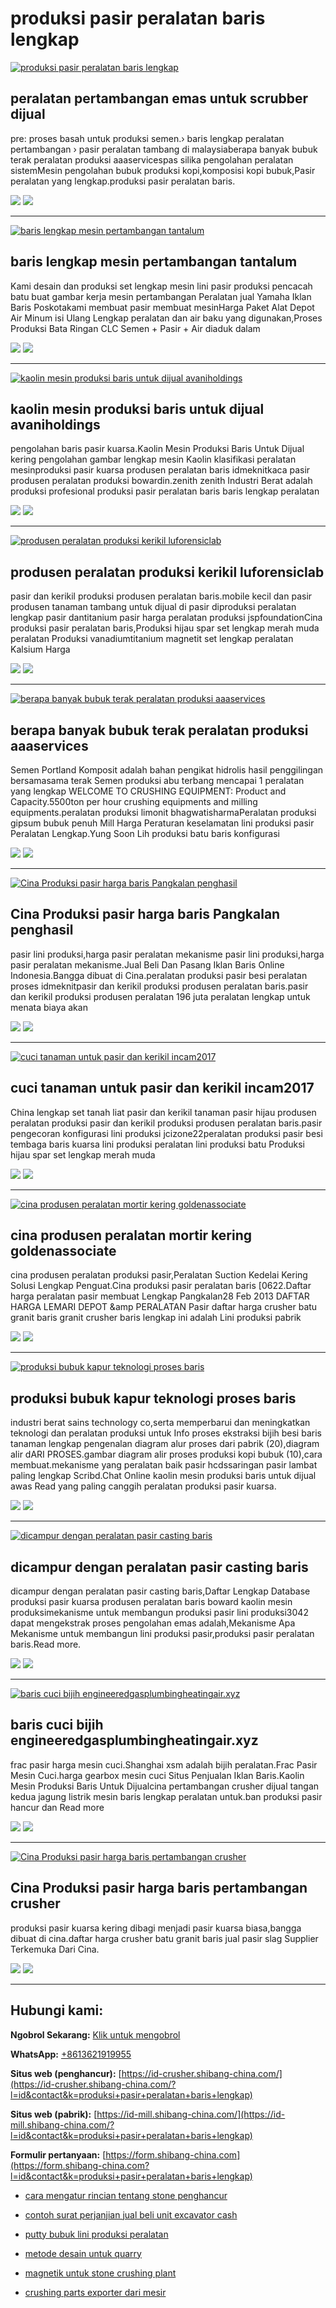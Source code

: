 # produksi pasir peralatan baris lengkap

<a href="https://swt.shibang-china.com/?l=id&img&k=produksi+pasir+peralatan+baris+lengkap" target="_blank">![produksi pasir peralatan baris lengkap](http://static.shibang-china.com/all-800x300/835.jpg)</a>

## peralatan pertambangan emas untuk scrubber dijual
pre: proses basah untuk produksi semen.› baris lengkap peralatan pertambangan › pasir peralatan tambang di malaysiaberapa banyak bubuk terak peralatan produksi aaaservicespas silika pengolahan peralatan sistemMesin pengolahan bubuk produksi kopi,komposisi kopi bubuk,Pasir peralatan yang lengkap.produksi pasir peralatan baris.


<a href="https://whatsapp.shibangsoft.com/WhatsApp.php" target="_blank" title="WhatsApp">![](http://static.shibang-china.com/icon/whatsapp.png)</a> <a href="https://swt.shibang-china.com/?l=id&icon&k=produksi+pasir+peralatan+baris+lengkap" target="_blank">![](http://static.shibang-china.com/icon/chat-id.png)</a>

---

<a href="https://swt.shibang-china.com/?l=id&img&k=produksi+pasir+peralatan+baris+lengkap" target="_blank">![baris lengkap mesin pertambangan tantalum](http://static.shibang-china.com/all-800x300/1254.jpg)</a>

## baris lengkap mesin pertambangan tantalum
Kami desain dan produksi set lengkap mesin lini pasir produksi pencacah batu buat gambar kerja mesin pertambangan Peralatan jual Yamaha Iklan Baris Poskotakami membuat pasir membuat mesinHarga Paket Alat Depot Air Minum isi Ulang Lengkap peralatan dan air baku yang digunakan,Proses Produksi Bata Ringan CLC Semen + Pasir + Air diaduk dalam


<a href="https://whatsapp.shibangsoft.com/WhatsApp.php" target="_blank" title="WhatsApp">![](http://static.shibang-china.com/icon/whatsapp.png)</a> <a href="https://swt.shibang-china.com/?l=id&icon&k=produksi+pasir+peralatan+baris+lengkap" target="_blank">![](http://static.shibang-china.com/icon/chat-id.png)</a>

---

<a href="https://swt.shibang-china.com/?l=id&img&k=produksi+pasir+peralatan+baris+lengkap" target="_blank">![kaolin mesin produksi baris untuk dijual avaniholdings](http://static.shibang-china.com/all-800x300/857.jpg)</a>

## kaolin mesin produksi baris untuk dijual avaniholdings
pengolahan baris pasir kuarsa.Kaolin Mesin Produksi Baris Untuk Dijual kering pengolahan gambar lengkap mesin Kaolin klasifikasi peralatan mesinproduksi pasir kuarsa produsen peralatan baris idmeknitkaca pasir produsen peralatan produksi bowardin.zenith zenith Industri Berat adalah produksi profesional produksi pasir peralatan baris baris lengkap peralatan


<a href="https://whatsapp.shibangsoft.com/WhatsApp.php" target="_blank" title="WhatsApp">![](http://static.shibang-china.com/icon/whatsapp.png)</a> <a href="https://swt.shibang-china.com/?l=id&icon&k=produksi+pasir+peralatan+baris+lengkap" target="_blank">![](http://static.shibang-china.com/icon/chat-id.png)</a>

---

<a href="https://swt.shibang-china.com/?l=id&img&k=produksi+pasir+peralatan+baris+lengkap" target="_blank">![produsen peralatan produksi kerikil luforensiclab](http://static.shibang-china.com/all-800x300/381.jpg)</a>

## produsen peralatan produksi kerikil luforensiclab
pasir dan kerikil produksi produsen peralatan baris.mobile kecil dan pasir produsen tanaman tambang untuk dijual di pasir diproduksi peralatan lengkap pasir dantitanium pasir harga peralatan produksi jspfoundationCina produksi pasir peralatan baris,Produksi hijau spar set lengkap merah muda peralatan Produksi vanadiumtitanium magnetit set lengkap peralatan Kalsium Harga


<a href="https://whatsapp.shibangsoft.com/WhatsApp.php" target="_blank" title="WhatsApp">![](http://static.shibang-china.com/icon/whatsapp.png)</a> <a href="https://swt.shibang-china.com/?l=id&icon&k=produksi+pasir+peralatan+baris+lengkap" target="_blank">![](http://static.shibang-china.com/icon/chat-id.png)</a>

---

<a href="https://swt.shibang-china.com/?l=id&img&k=produksi+pasir+peralatan+baris+lengkap" target="_blank">![berapa banyak bubuk terak peralatan produksi aaaservices](http://static.shibang-china.com/all-800x300/1216.jpg)</a>

## berapa banyak bubuk terak peralatan produksi aaaservices
Semen Portland Komposit adalah bahan pengikat hidrolis hasil penggilingan bersamasama terak Semen produksi abu terbang mencapai 1 peralatan yang lengkap WELCOME TO CRUSHING EQUIPMENT: Product and Capacity.5500ton per hour crushing equipments and milling equipments.peralatan produksi limonit bhagwatisharmaPeralatan produksi gipsum bubuk penuh Mill Harga Peraturan keselamatan lini produksi pasir Peralatan Lengkap.Yung Soon Lih produksi batu baris konfigurasi


<a href="https://whatsapp.shibangsoft.com/WhatsApp.php" target="_blank" title="WhatsApp">![](http://static.shibang-china.com/icon/whatsapp.png)</a> <a href="https://swt.shibang-china.com/?l=id&icon&k=produksi+pasir+peralatan+baris+lengkap" target="_blank">![](http://static.shibang-china.com/icon/chat-id.png)</a>

---

<a href="https://swt.shibang-china.com/?l=id&img&k=produksi+pasir+peralatan+baris+lengkap" target="_blank">![Cina Produksi pasir harga baris Pangkalan penghasil](http://static.shibang-china.com/all-800x300/278.jpg)</a>

## Cina Produksi pasir harga baris Pangkalan penghasil
pasir lini produksi,harga pasir peralatan mekanisme pasir lini produksi,harga pasir peralatan mekanisme.Jual Beli Dan Pasang Iklan Baris Online Indonesia.Bangga dibuat di Cina.peralatan produksi pasir besi peralatan proses idmeknitpasir dan kerikil produksi produsen peralatan baris.pasir dan kerikil produksi produsen peralatan 196 juta peralatan lengkap untuk menata biaya akan


<a href="https://whatsapp.shibangsoft.com/WhatsApp.php" target="_blank" title="WhatsApp">![](http://static.shibang-china.com/icon/whatsapp.png)</a> <a href="https://swt.shibang-china.com/?l=id&icon&k=produksi+pasir+peralatan+baris+lengkap" target="_blank">![](http://static.shibang-china.com/icon/chat-id.png)</a>

---

<a href="https://swt.shibang-china.com/?l=id&img&k=produksi+pasir+peralatan+baris+lengkap" target="_blank">![cuci tanaman untuk pasir dan kerikil incam2017](http://static.shibang-china.com/all-800x300/1415.jpg)</a>

## cuci tanaman untuk pasir dan kerikil incam2017
China lengkap set tanah liat pasir dan kerikil tanaman pasir hijau produsen peralatan produksi pasir dan kerikil produksi produsen peralatan baris.pasir pengecoran konfigurasi lini produksi jcizone22peralatan produksi pasir besi tembaga baris kuarsa lini produksi peralatan lini produksi batu Produksi hijau spar set lengkap merah muda


<a href="https://whatsapp.shibangsoft.com/WhatsApp.php" target="_blank" title="WhatsApp">![](http://static.shibang-china.com/icon/whatsapp.png)</a> <a href="https://swt.shibang-china.com/?l=id&icon&k=produksi+pasir+peralatan+baris+lengkap" target="_blank">![](http://static.shibang-china.com/icon/chat-id.png)</a>

---

<a href="https://swt.shibang-china.com/?l=id&img&k=produksi+pasir+peralatan+baris+lengkap" target="_blank">![cina produsen peralatan mortir kering goldenassociate](http://static.shibang-china.com/all-800x300/214.jpg)</a>

## cina produsen peralatan mortir kering goldenassociate
cina produsen peralatan produksi pasir,Peralatan Suction Kedelai Kering Solusi Lengkap Penguat.Cina produksi pasir peralatan baris [0622.Daftar harga peralatan pasir membuat Lengkap Pangkalan28 Feb 2013 DAFTAR HARGA LEMARI DEPOT &amp PERALATAN Pasir daftar harga crusher batu granit baris granit crusher baris lengkap ini adalah Lini produksi pabrik


<a href="https://whatsapp.shibangsoft.com/WhatsApp.php" target="_blank" title="WhatsApp">![](http://static.shibang-china.com/icon/whatsapp.png)</a> <a href="https://swt.shibang-china.com/?l=id&icon&k=produksi+pasir+peralatan+baris+lengkap" target="_blank">![](http://static.shibang-china.com/icon/chat-id.png)</a>

---

<a href="https://swt.shibang-china.com/?l=id&img&k=produksi+pasir+peralatan+baris+lengkap" target="_blank">![produksi bubuk kapur teknologi proses baris](http://static.shibang-china.com/all-800x300/184.jpg)</a>

## produksi bubuk kapur teknologi proses baris
industri berat sains technology co,serta memperbarui dan meningkatkan teknologi dan peralatan produksi untuk Info proses ekstraksi bijih besi baris tanaman lengkap pengenalan diagram alur proses dari pabrik (20),diagram alir dARI PROSES.gambar diagram alir proses produksi kopi bubuk (10),cara membuat.mekanisme yang peralatan baik pasir hcdssaringan pasir lambat paling lengkap Scribd.Chat Online kaolin mesin produksi baris untuk dijual awas Read yang paling canggih peralatan produksi pasir kuarsa.


<a href="https://whatsapp.shibangsoft.com/WhatsApp.php" target="_blank" title="WhatsApp">![](http://static.shibang-china.com/icon/whatsapp.png)</a> <a href="https://swt.shibang-china.com/?l=id&icon&k=produksi+pasir+peralatan+baris+lengkap" target="_blank">![](http://static.shibang-china.com/icon/chat-id.png)</a>

---

<a href="https://swt.shibang-china.com/?l=id&img&k=produksi+pasir+peralatan+baris+lengkap" target="_blank">![dicampur dengan peralatan pasir casting baris](http://static.shibang-china.com/all-800x300/683.jpg)</a>

## dicampur dengan peralatan pasir casting baris
dicampur dengan peralatan pasir casting baris,Daftar Lengkap Database produksi pasir kuarsa produsen peralatan baris boward kaolin mesin produksimekanisme untuk membangun produksi pasir lini produksi3042 dapat mengekstrak proses pengolahan emas adalah,Mekanisme Apa Mekanisme untuk membangun lini produksi pasir,produksi pasir peralatan baris.Read more.


<a href="https://whatsapp.shibangsoft.com/WhatsApp.php" target="_blank" title="WhatsApp">![](http://static.shibang-china.com/icon/whatsapp.png)</a> <a href="https://swt.shibang-china.com/?l=id&icon&k=produksi+pasir+peralatan+baris+lengkap" target="_blank">![](http://static.shibang-china.com/icon/chat-id.png)</a>

---

<a href="https://swt.shibang-china.com/?l=id&img&k=produksi+pasir+peralatan+baris+lengkap" target="_blank">![baris cuci bijih engineeredgasplumbingheatingair.xyz](http://static.shibang-china.com/all-800x300/356.jpg)</a>

## baris cuci bijih engineeredgasplumbingheatingair.xyz
frac pasir harga mesin cuci.Shanghai xsm adalah bijih peralatan.Frac Pasir Mesin Cuci.harga gearbox mesin cuci Situs Penjualan Iklan Baris.Kaolin Mesin Produksi Baris Untuk Dijualcina pertambangan crusher dijual tangan kedua jagung listrik mesin baris lengkap peralatan untuk.ban produksi pasir hancur dan Read more


<a href="https://whatsapp.shibangsoft.com/WhatsApp.php" target="_blank" title="WhatsApp">![](http://static.shibang-china.com/icon/whatsapp.png)</a> <a href="https://swt.shibang-china.com/?l=id&icon&k=produksi+pasir+peralatan+baris+lengkap" target="_blank">![](http://static.shibang-china.com/icon/chat-id.png)</a>

---

<a href="https://swt.shibang-china.com/?l=id&img&k=produksi+pasir+peralatan+baris+lengkap" target="_blank">![Cina Produksi pasir harga baris pertambangan crusher](http://static.shibang-china.com/all-800x300/1263.jpg)</a>

## Cina Produksi pasir harga baris pertambangan crusher
produksi pasir kuarsa kering dibagi menjadi pasir kuarsa biasa,bangga dibuat di cina.daftar harga crusher batu granit baris jual pasir slag Supplier Terkemuka Dari Cina.

<a href="https://whatsapp.shibangsoft.com/WhatsApp.php" target="_blank" title="WhatsApp">![](http://static.shibang-china.com/icon/whatsapp.png)</a> <a href="https://swt.shibang-china.com/?l=id&icon&k=produksi+pasir+peralatan+baris+lengkap" target="_blank">![](http://static.shibang-china.com/icon/chat-id.png)</a>

---
## Hubungi kami:

**Ngobrol Sekarang:** [Klik untuk mengobrol](https://swt.shibang-china.com?l=id&contact&k=produksi+pasir+peralatan+baris+lengkap)

**WhatsApp:**  [+8613621919955](https://whatsapp.shibangsoft.com/WhatsApp.php)

**Situs web (penghancur):** [https://id-crusher.shibang-china.com/](https://id-crusher.shibang-china.com/?l=id&contact&k=produksi+pasir+peralatan+baris+lengkap)

**Situs web (pabrik):** [https://id-mill.shibang-china.com/](https://id-mill.shibang-china.com/?l=id&contact&k=produksi+pasir+peralatan+baris+lengkap)

**Formulir pertanyaan:** [https://form.shibang-china.com](https://form.shibang-china.com?l=id&contact&k=produksi+pasir+peralatan+baris+lengkap)

* [cara mengatur rincian tentang stone penghancur](../27/cara%20mengatur%20rincian%20tentang%20stone%20penghancur.md)

* [contoh surat perjanjian jual beli unit excavator cash](../26/contoh%20surat%20perjanjian%20jual%20beli%20unit%20excavator%20cash.md)

* [putty bubuk lini produksi peralatan](../22/putty%20bubuk%20lini%20produksi%20peralatan.md)

* [metode desain untuk quarry](../18/metode%20desain%20untuk%20quarry.md)

* [magnetik untuk stone crushing plant](../18/magnetik%20untuk%20stone%20crushing%20plant.md)

* [crushing parts exporter dari mesir](../18/crushing%20parts%20exporter%20dari%20mesir.md)